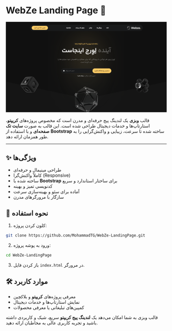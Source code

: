 # WebZe Landing Page 🚀

![WebZe Preview](./preview.png)

قالب **وبزی** یک لندینگ پیج حرفه‌ای و مدرن است که مخصوص پروژه‌های **کریپتو**، استارتاپ‌ها و خدمات دیجیتال طراحی شده است. این قالب به صورت **سایت تک صفحه‌ای** و با استفاده از **Bootstrap** ساخته شده تا سرعت، زیبایی و واکنش‌گرایی را به طور همزمان ارائه دهد.

---

## ✨ ویژگی‌ها

* طراحی مینیمال و حرفه‌ای
* کاملاً واکنش‌گرا (Responsive)
* ساخته شده با **Bootstrap** برای ساختار استاندارد و سریع
* کدنویسی تمیز و بهینه
* آماده برای سئو و بهینه‌سازی سرعت
* سازگار با مرورگرهای مدرن



## 🚀 نحوه استفاده

1. کلون کردن پروژه:

```bash
git clone https://github.com/MohammadTG/WebZe-LandingPage.git
```

2. ورود به پوشه پروژه:

```bash
cd WebZe-LandingPage
```

3. باز کردن فایل `index.html` در مرورگر.



## 🛠 موارد کاربرد

* معرفی پروژه‌های **کریپتو** و بلاکچین
* نمایش استارتاپ‌ها و خدمات دیجیتال
* کمپین‌های تبلیغاتی یا معرفی محصولات

قالب وبزی به شما امکان می‌دهد یک **لندینگ پیج کریپتو** سریع، شیک و کاربردی داشته باشید و تجربه کاربری عالی به مخاطبان ارائه دهید.
